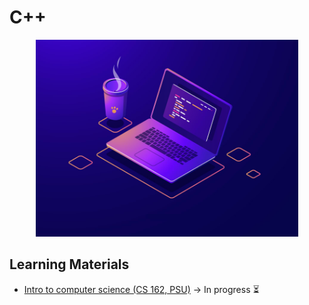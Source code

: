 # C++

<p align="center">
  <kbd>
    <img width="420" src="../../assets/images/c++.jpg">
  </kbd>
</p>

## Learning Materials

- [Intro to computer science (CS 162, PSU)](water/cpp/cs-162) &rarr; In progress ⏳

